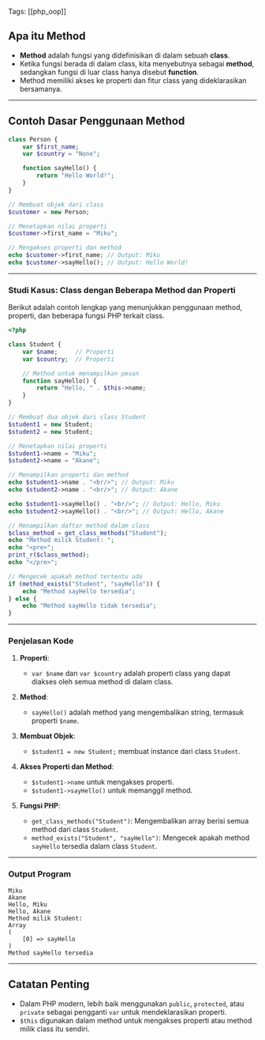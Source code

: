 Tags: [[php_oop]]

## Apa itu Method

- **Method** adalah fungsi yang didefinisikan di dalam sebuah **class**.
- Ketika fungsi berada di dalam class, kita menyebutnya sebagai **method**, sedangkan fungsi di luar class hanya disebut **function**.
- Method memiliki akses ke properti dan fitur class yang dideklarasikan bersamanya.

---

## Contoh Dasar Penggunaan Method

```php
class Person {
    var $first_name;
    var $country = "None";

    function sayHello() {
        return "Hello World!";
    }
}

// Membuat objek dari class
$customer = new Person;

// Menetapkan nilai properti
$customer->first_name = "Miku";

// Mengakses properti dan method
echo $customer->first_name; // Output: Miku
echo $customer->sayHello(); // Output: Hello World!
```

---

### Studi Kasus: Class dengan Beberapa Method dan Properti

Berikut adalah contoh lengkap yang menunjukkan penggunaan method, properti, dan beberapa fungsi PHP terkait class.

```php
<?php

class Student {
    var $name;     // Properti
    var $country;  // Properti

    // Method untuk menampilkan pesan
    function sayHello() {
        return "Hello, " . $this->name;
    }
}

// Membuat dua objek dari class Student
$student1 = new Student;
$student2 = new Student;

// Menetapkan nilai properti
$student1->name = "Miku";
$student2->name = "Akane";

// Menampilkan properti dan method
echo $student1->name . "<br/>"; // Output: Miku
echo $student2->name . "<br/>"; // Output: Akane

echo $student1->sayHello() . "<br/>"; // Output: Hello, Miku
echo $student2->sayHello() . "<br/>"; // Output: Hello, Akane

// Menampilkan daftar method dalam class
$class_method = get_class_methods("Student");
echo "Method milik Student: ";
echo "<pre>";
print_r($class_method);
echo "</pre>";

// Mengecek apakah method tertentu ada
if (method_exists("Student", "sayHello")) {
    echo "Method sayHello tersedia";
} else {
    echo "Method sayHello tidak tersedia";
}
```

---

### Penjelasan Kode

1. **Properti**:
    
    - `var $name` dan `var $country` adalah properti class yang dapat diakses oleh semua method di dalam class.
2. **Method**:
    
    - `sayHello()` adalah method yang mengembalikan string, termasuk properti `$name`.
3. **Membuat Objek**:
    
    - `$student1 = new Student;` membuat instance dari class `Student`.
4. **Akses Properti dan Method**:
    
    - `$student1->name` untuk mengakses properti.
    - `$student1->sayHello()` untuk memanggil method.
5. **Fungsi PHP**:
    
    - `get_class_methods("Student")`: Mengembalikan array berisi semua method dari class `Student`.
    - `method_exists("Student", "sayHello")`: Mengecek apakah method `sayHello` tersedia dalam class `Student`.

---

### Output Program

```plaintext
Miku
Akane
Hello, Miku
Hello, Akane
Method milik Student: 
Array
(
    [0] => sayHello
)
Method sayHello tersedia
```

---

## Catatan Penting

- Dalam PHP modern, lebih baik menggunakan `public`, `protected`, atau `private` sebagai pengganti `var` untuk mendeklarasikan properti.
- `$this` digunakan dalam method untuk mengakses properti atau method milik class itu sendiri.